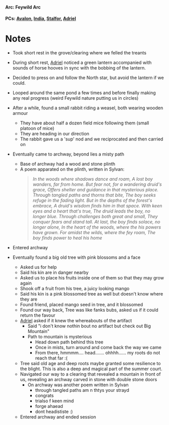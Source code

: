 #### Arc: Feywild Arc
#### PCs: [Avalon](PCs/Current/Avalon.md), [India](PCs/Current/India.md), [Stalfor](PCs/Current/Stalfor.md), [Adriel](Adriel.md)

# Notes
- Took short rest in the grove/clearing where we felled the treants
- During short rest, [Adriel](Adriel.md) noticed a green lantern accompanied with sounds of horse hooves in sync with the bobbing of the lantern.
- Decided to press on and follow the North star, but avoid the lantern if we could.

- Looped around the same pond a few times and before finally making any real progress (weird Feywild nature putting us in circles)
- After a while, found a small rabbit riding a weasel, both wearing wooden armour
	- They have about half a dozen field mice following them (small platoon of mice)
	- They are heading in our direction
	- The rabbit gave us a 'sup' nod and we reciprocated and then carried on
- Eventually came to archway, beyond lies a misty path
	- Base of archway had a wood and stone plinth
	- A poem apparated on the plinth, written in Sylvan:
		> _In the woods where shadows dance and roam,
		> A lost boy wanders, far from home.
		> But fear not, for a wandering druid's grace,
		> Offers shelter and guidance in that mysterious place.
		> Through tangled paths and thorns that bite,
		> The boy seeks refuge in the fading light.
		> But in the depths of the forest's embrace,
		> A druid's wisdom finds him in that space.
		> With keen eyes and a heart that's true,
		> The druid leads the boy, no longer blue.
		> Through challenges both great and small,
		> They conquer fears and stand tall.
		> At last, the boy finds solace, no longer alone,
		> In the heart of the woods, where the his powers have grown.
		> For amidst the wilds, where the fey roam,
		> The boy finds power to heal his home_

- Entered archway
- Eventually found a big old tree with pink blossoms and a face
	- Asked us for help
	- Said his kin are in danger nearby
	- Asked us to place his fruits inside one of them so that they may grow again
	- Shook off a fruit from his tree, a juicy looking mango
	- Said his kin is a pink blossomed tree as well but doesn't know where they are
	- Found friend, placed mango seed in tree, and it blossomed
	- Found our way back, Tree was like fanks bubs, asked us if it could return the favour
	- [Adriel](Adriel.md) asked if it knew the whereabouts of the artifact
		- Said "i don't know nothin bout no artifact but check out Big Mountain"
		- Path to mountain is mysterious
			- Head down path behind this tree
			- Once in mists, turn around and come back the way we came
			- From there, hmmmm.... head....... ohhhh...... my roots do not reach that far :(
	- Tree said old age and deep roots maybe granted some resilience to the blight. This is also a deep and magical part of the summer court.
	- Navigated our way to a clearing that revealed a mountain in front of us, revealing an archway carved in stone with double stone doors
		- On archway was another poem written in Sylvan
			- through tangled paths am n thtys your strayd
			- congrats
			- trialso f keen mind
			- forge ahaead 
			- dont headististe :)
	- Entered archway and ended session

